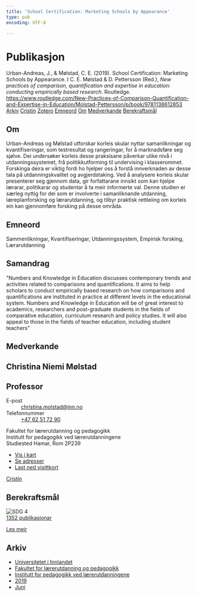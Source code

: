 ```yaml
---
title: 'School Certification: Marketing Schools by Appearance'
type: pub
encoding: UTF-8

---
```

<h1>Publikasjon</h1>
<article id="csl-bib-container-4FGFV6NJ" class="csl-bib-container">
  <div class="csl-bib-body"> <div class="csl-entry">Urban-Andreas, J., &#38; Mølstad, C. E. (2019). School Certification: Marketing Schools by Appearance. I C. E. Mølstad &#38; D. Pettersson (Red.), <i>New practices of comparison, quantification and expertise in education: conducting empirically based research</i>. Routledge. <a href="https://www.routledge.com/New-Practices-of-Comparison-Quantification-and-Expertise-in-Education/Molstad-Pettersson/p/book/9781138612853">https://www.routledge.com/New-Practices-of-Comparison-Quantification-and-Expertise-in-Education/Molstad-Pettersson/p/book/9781138612853</a></div> </div>
  <div class="csl-bib-buttons">
    <a href="#taxonomy-article-4FGFV6NJ" alt="archive" class="csl-bib-button">Arkiv</a>
    <a href="https://app.cristin.no/results/show.jsf?id=1707503" alt="Cristin" class="csl-bib-button">Cristin</a>
    <a href="http://zotero.org/groups/5881554/items/4FGFV6NJ" alt="Zotero" class="csl-bib-button">Zotero</a>
    <a href="#keywords-article-4FGFV6NJ" alt="keywords" class="csl-bib-button">Emneord</a>
    <a href="#about-article-4FGFV6NJ" alt="about_pub" class="csl-bib-button">Om</a>
    <a href="#contributors-article-4FGFV6NJ" alt="contributors" class="csl-bib-button">Medverkande</a>
    <a href="#sdg-article-4FGFV6NJ" alt="sdg" class="csl-bib-button">Berekraftsmål</a>
  </div>
  <div id="csl-bib-meta-container-4FGFV6NJ"></div>
</article>
<div id="csl-bib-meta-4FGFV6NJ" class="csl-bib-meta">
  <article id="about-article-4FGFV6NJ" class="about_pub-article">
    <h1>Om</h1>
    Urban-Andreas og Mølstad utforskar korleis skular nyttar samanlikningar og kvantifiseringar, som testresultat og rangeringar, for å marknadsføre seg sjølve. Dei undersøker korleis desse praksisane påverkar ulike nivå i utdanningssystemet, frå politikkutforming til undervising i klasserommet. Forskinga deira er viktig fordi ho hjelper oss å forstå innverknaden av desse tala på utdanningskvalitet og avgjerdstaking. Ved å analysere korleis skular presenterer seg gjennom data, gir forfattarane innsikt som kan hjelpe lærarar, politikarar og studentar å ta meir informerte val. Denne studien er særleg nyttig for dei som er involverte i samanliknande utdanning, læreplanforsking og lærarutdanning, og tilbyr praktisk rettleiing om korleis ein kan gjennomføre forsking på desse områda.
  </article>
  <article id="keywords-article-4FGFV6NJ" class="keywords-article">
    <h1>Emneord</h1>
    Sammenlikningar, Kvantifiseringar, Utdanningssystem, Empirisk forsking, Lærarutdanning
  </article>
  <article id="abstract-article-4FGFV6NJ" class="abstract-article">
    <h1>Samandrag</h1>
    "Numbers and Knowledge in Education discusses contemporary trends and activities related to comparisons and quantifications. It aims to help scholars to conduct empirically based research on how comparisons and quantifications are instituted in practice at different levels in the educational system. Numbers and Knowledge in Education will be of great interest to academics, researchers and post-graduate students in the fields of comparative education, curriculum research and policy studies. It will also appeal to those in the fields of teacher education, including student teachers"
  </article>
  <article id="contributors-article-4FGFV6NJ" class="contributors-article">
    <h1>Medverkande</h1>
    <div class="personas"> <div class="vrtx-hinn-person-card"> <div class="photo"> <i class="lar la-user-circle missing-person"></i> </div> <div class="info"> <hgroup><h1>Christina Niemi Mølstad</h1> <h2>Professor</h2> </hgroup><dl> <dt>E-post</dt> <dd> <a href="mailto:christina.molstad@inn.no">christina.molstad@inn.no</a> </dd> <dt>Telefonnummer</dt> <dd><a href="tel:+4762517290"> +47 62 51 72 90 </a></dd> </dl> <p> Fakultet for lærerutdanning og pedagogikk<br> Institutt for pedagogikk ved lærerutdanningene<br> Studiested Hamar, Rom 2P239 </p> <ul class="vrtx-hinn-links"> <li><a href="https://www.google.com/maps?q=60.796004,11.072099">Vis i kart</a></li> <li><a href="https://www.inn.no/finn-en-ansatt/christina-molstad.html#vrtx-hinn-addresses">Se adresser</a></li> <li><a href="https://www.inn.no/finn-en-ansatt/christina-molstad.html?vrtx=vcf">Last ned visittkort</a></li> </ul> </div> </div> <a href="https://app.cristin.no/persons/show.jsf?id=5325" alt="Cristin URL" class="personas-cristin">Cristin</a> </div>
  </article>
  <article id="sdg-article-4FGFV6NJ" class="sdg-article">
    <h1>Berekraftsmål</h1>
    <div class="sdg-container"><div id="sdg4" class="sdg">
        <img src="{{< params subfolder >}}images/sdg/sdg04_nn.png" class="image" alt="SDG 4">
        <div class="sdg-overlay">
          <a href="/nn/archive/?key=?sdg=4#archive" class="sdg-publication-count"><span>1352</span> publikasjonar</a>
          <p><a href="https://fn.no/om-fn/fns-baerekraftsmaal/god-utdanning?lang=nno-NO" class="sdg-read-more">Les meir</a></p>
        </div>
      </div></div>
  </article>
  <article id="taxonomy-article-4FGFV6NJ" class="taxonomy-article">
    <h1>Arkiv</h1>
    <ul>
      <li>
        <a href="/nn/archive/?key=3DCRN523">Universitetet i Innlandet</a>
      </li>
      <li>
        <a href="/nn/archive/?key=WYNZA47F">Fakultet for lærerutdanning og pedagogikk</a>
      </li>
      <li>
        <a href="/nn/archive/?key=BKPR6TE7">Institutt for pedagogikk ved lærerutdanningene</a>
      </li>
      <li>
        <a href="/nn/archive/?key=AJM9DTRJ">2019</a>
      </li>
      <li>
        <a href="/nn/archive/?key=YMAH4PDG">Juni</a>
      </li>
    </ul>
  </article>
</div>
